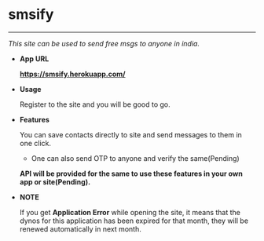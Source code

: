# smsify
----
  _This site can be used to send free msgs to anyone in india._
  
  * **App URL**

     **https://smsify.herokuapp.com/**
     
 * **Usage**
     
     Register to the site and you will be good to go. 
     
  * **Features**
  
     You can save contacts directly to site and send messages to them in one click. 
    * One can also send OTP to anyone and verify the same(Pending)
     
     **API will be provided for the same to use these features in your own app or site(Pending).**
     
  * **NOTE**
  
    If you get **Application Error** while opening the site, it means that the dynos for this application has been expired for     that month, they will be renewed automatically in next month. 
